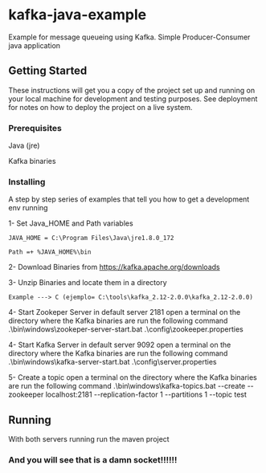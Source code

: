 # kafka-java-example

Example for message queueing using Kafka. Simple Producer-Consumer java application

## Getting Started

These instructions will get you a copy of the project set up and running on your local machine for development and testing purposes. See deployment for notes on how to deploy the project on a live system.

### Prerequisites

Java (jre)

Kafka binaries 


### Installing

A step by step series of examples that tell you how to get a development env running

1- Set Java_HOME and Path variables

```
JAVA_HOME = C:\Program Files\Java\jre1.8.0_172
```

```
Path =+ %JAVA_HOME%\bin 
```

2- Download Binaries from https://kafka.apache.org/downloads

3- Unzip Binaries and locate them in a directory
```
Example ---> C (ejemplo= C:\tools\kafka_2.12-2.0.0\kafka_2.12-2.0.0)
```

4- Start Zookeper Server in default server 2181
open a terminal on the directory where the Kafka binaries are
run the following command .\bin\windows\zookeper-server-start.bat .\config\zookeeper.properties

4- Start Kafka Server in default server 9092
open a terminal on the directory where the Kafka binaries are
run the following command .\bin\windows\kafka-server-start.bat .\config\server.properties

5- Create a topic
open a terminal on the directory where the Kafka binaries are
run the following command .\bin\windows\kafka-topics.bat --create --zookeeper localhost:2181 --replication-factor 1 --partitions 1 --topic test



## Running 

With both servers running run the maven project


### And you will see that is a damn socket!!!!!!

